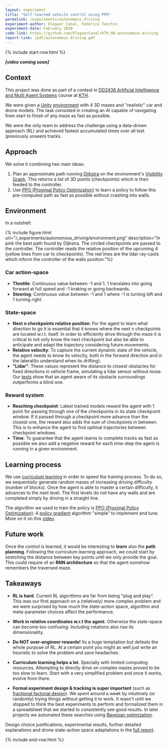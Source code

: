 ```yaml
---
layout: experiment
title: "Self-learned vehicle control using PPO"
permalink: /experiments/autonomous_driving
experiment-author: Oleguer Canal, Federico Taschin
experiment-date: February 2020
code-link: https://github.com/OleguerCanal/KTH_MA-autonomous-driving
report-link: /pdf/autonomous_driving.pdf
---
```

<!--
Disclaimer and authorship:
This article is provided for free only for your personal informational and entertainment purposes. No commercial use of it is allowed.

Please note there might be mistakes. We would be grateful to receive (constructive) criticism if you spot any. You can reach us at: ai.campus.ai@gmail.com or directly open an issue on our github repo: https://github.com/CampusAI/CampusAI.github.io

If considering to use the text please cite the original author/s of the lecture/paper.
Furthermore, please acknowledge our work by adding a link to our website: https://campusai.github.io/ and citing our names: Oleguer Canal and Federico Taschin.
-->

{% include start-row.html %}

***[video coming soon]***

## Context
This project was done as part of a contest in [DD2438 Artificial Intelligence and Multi Agent Systems](https://www.kth.se/student/kurser/kurs/DD2438?l=en) course at [KTH](https://www.kth.se/en).

We were given a [Unity](https://unity.com/) [environment](/assets/code/Assignment_1.zip) with 4 3D mazes and "realistic" car and drone models.
The task consisted in creating an AI capable of navigating from start to finish of any maze as fast as possible.

We were the only team to address the challenge using a data-driven approach (RL) and achieved fastest accumulated times over all test (previously unseen) tracks.

## Approach

We solve it combining two main ideas:
1. Plan an approximate path running [Dijkstra](https://en.wikipedia.org/wiki/Dijkstra%27s_algorithm) on the environment's [Visibility Graph](https://en.wikipedia.org/wiki/Visibility_graph). This returns a list of 3D points (checkpoints) which is then feeded to the controller.
2. Use [PPO (Proximal Policy Optimization)](https://openai.com/blog/openai-baselines-ppo/) to learn a policy to follow this pre-computed path as fast as possible without crashing into walls.

## Environment
In a nutshell:

{% include figure.html url="/_experiments/autonomous_driving/environment.png" description="In pink the best path found by Dijkstra.
The circled checkpoints are passed to the controller.
The controller reads the relative position of the upcoming 4 (yellow lines from car to checkpoints). The red lines are the lidar ray-casts which inform the controller of the walls position."%}

### Car action-space
- **Throttle**: Continuous value between -1 and 1. 1 translates into going forward at full speed and -1 braking or going backwards.
- **Steering**: Continuous value between -1 and 1 where -1 is turning left and 1 turning right.

### State-space
- **Next n checkpoints relative position**: For the agent to learn what
direction to go it is essential that it knows where the next n checkpoints
are located w.r.t. itself. In order to efficiently drive through the maze it is critical to not only know the next checkpoint but also be able to anticipate and adapt the trajectory
considering future movements.
- **Relative velocity**: To capture the current dynamic state of the vehicle,
the agent needs to know its velocity, both in the forward direction and
in the lateral(to understand when its drifting).
- **”Lidar”**: These values represent the distance to closest obstacles for
fixed directions in vehicle frame, simulating a lidar sensor without noise.
Our [tests](/pdf/autonomous_driving.pdf) show that an agent aware of its obstacle surroundings
outperforms a blind one.

### Reward system

- **Reaching checkpoint**: Latest trained models reward the agent with 1
point for passing through one of the checkpoints in its state checkpoint
window. If it passed through a checkpoint more advance than the
closest one, the reward also adds the sum of checkpoints in between.
This is to enhance the agent to find optimal trajectories between checkpoint
windows.
- **Time**: To guarantee that the agent learns to complete tracks as fast as
possible we also add a negative reward for each time-step the agent is
running in a given environment.

## Learning process
We use [curriculum learning](https://arxiv.org/abs/2003.04960) in order to speed the training process.
To do so, we sequentially generate random mazes of increasing driving difficulty (number of blocks).
Once the agent is able to master a certain difficulty, it advances to the next level.
The first levels do not have any walls and are completed simply by driving in a straight line.

The algorithm we used to train the policy is [PPO (Proximal Policy Optimization)](https://openai.com/blog/openai-baselines-ppo/): A [policy gradient](/lectures/lecture5) algorithm "simple" to implement and tune. More on it on this [video](https://www.youtube.com/watch?v=5P7I-xPq8u8).

## Future work

Once the control is learned, it would be interesting to **learn** also the **path planning**.
Following the curriculum learning approach, we could start by stretching the distance between key points until we only provide the goal.
This could require of an **RNN architecture** so that the agent somehow remembers the traversed maze.

## Takeaways

- **RL is hard**. Current RL algorithms are far from being "plug and play".
This was our first approach on a (relatively) more complex problem and we were surprised by how much the state-action space, algorithm and meta-parameter choices affect the performance.

- **Work in relative coordinates w.r.t the agent**. Otherwise the state-space can become too confusing. Including rotations also rise its dimensionality.

- **Do NOT over-engineer rewards!** Its a huge temptation but defeats the whole purpose of RL.
At a certain point you might as well just write an heuristic to solve the problem and save headaches.

- **Curriculum learning helps a lot**.
Specially with limited computing resources. Attempting to directly drive on complex mazes proved to be too slow to learn. Start with a very simplified problem and once it works, evolve from there.

- **Formal experiment design & tracking is super important** (such as [fractional factorial
design](https://en.wikipedia.org/wiki/Fractional_factorial_design)).
We spent around a week by intuitively (or randomly) trying things without getting it to work.
It wasn't until we stopped to think the best experiments to perform and formalized them in a spreadsheet that we started to consistently see good results.
In later projects we automated these searches using [Bayesian optimization](https://en.wikipedia.org/wiki/Bayesian_optimization).

Design choice justifications, experimental results, further detailed explanations and drone state-action space adaptations in the [full report](/pdf/autonomous_driving.pdf).

{% include end-row.html %}